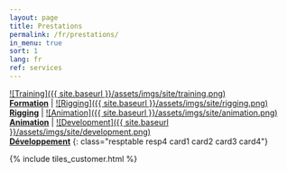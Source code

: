 ```yaml
---
layout: page
title: Prestations
permalink: /fr/prestations/
in_menu: true
sort: 1
lang: fr
ref: services
---
```


[![Training]({{ site.baseurl }}/assets/imgs/site/training.png)<br/>__Formation__][1] | [![Rigging]({{ site.baseurl }}/assets/imgs/site/rigging.png)<br/>__Rigging__][2] | [![Animation]({{ site.baseurl }}/assets/imgs/site/animation.png)<br/>__Animation__][3] | [![Development]({{ site.baseurl }}/assets/imgs/site/development.png)<br/>__Développement__][4]
{: class="resptable resp4 card1 card2 card3 card4"}

{% include tiles_customer.html %}  

[1]: {{site.baseurl}}/prestations/formation/
[2]: {{site.baseurl}}/prestations/rigging/
[3]: {{site.baseurl}}/prestations/animation/
[4]: {{site.baseurl}}/prestations/developpement/
